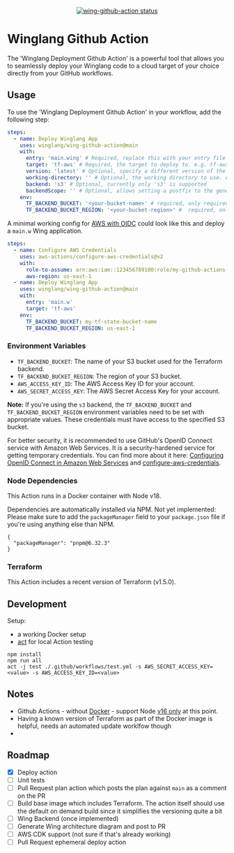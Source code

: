 <p align="center">
  <a href="https://github.com/winglang/wing-github-action/actions"><img alt="wing-github-action status" src="https://github.com/winglang/wing-github-action/workflows/build-test/badge.svg"></a>
</p>

# Winglang Github Action

The 'Winglang Deployment Github Action' is a powerful tool that allows you to seamlessly deploy your Winglang code to a cloud target of your choice directly from your GitHub workflows.

## Usage

To use the 'Winglang Deployment Github Action' in your workflow, add the following step:

```yaml
steps:
  - name: Deploy Winglang App
    uses: winglang/wing-github-action@main
    with:
      entry: 'main.wing' # Required, replace this with your entry file if different
      target: 'tf-aws' # Required, the target to deploy to. e.g. tf-aws, tf-gcp, tf-azure or awscdk.
      version: 'latest' # Optional, specify a different version of the Winglang CLI if required
      working-directory: '' # Optional, the working directory to use. e.g. ./examples/with-dependencies. Will set backend-scope to the relative path of the working directory.
      backend: 's3' # Optional, currently only 's3' is supported
      backendScope: '' # Optional, allows setting a postfix to the generated state file name. Useful if multiple wing apps are deployed from the same repo
    env:
      TF_BACKEND_BUCKET: '<your-bucket-name>' # required, only required if s3 backend is
      TF_BACKEND_BUCKET_REGION: '<your-bucket-region>' #  required, only required if s3 backend is
```

A minimal working config for [AWS with OIDC](https://github.com/aws-actions/configure-aws-credentials) could look like this and deploy a `main.w` Wing application.

```yaml
steps:
  - name: Configure AWS Credentials
    uses: aws-actions/configure-aws-credentials@v2
    with:
      role-to-assume: arn:aws:iam::123456789100:role/my-github-actions-role
      aws-region: us-east-1
  - name: Deploy Winglang App
    uses: winglang/wing-github-action@main
    with:
      entry: 'main.w'
      target: 'tf-aws'
    env:
      TF_BACKEND_BUCKET: my-tf-state-bucket-name
      TF_BACKEND_BUCKET_REGION: us-east-1
```

### Environment Variables

- `TF_BACKEND_BUCKET`: The name of your S3 bucket used for the Terraform backend.
- `TF_BACKEND_BUCKET_REGION`: The region of your S3 bucket.
- `AWS_ACCESS_KEY_ID`: The AWS Access Key ID for your account.
- `AWS_SECRET_ACCESS_KEY`: The AWS Secret Access Key for your account.

**Note:** If you're using the `s3` backend, the `TF_BACKEND_BUCKET` and `TF_BACKEND_BUCKET_REGION` environment variables need to be set with appropriate values. These credentials must have access to the specified S3 bucket.

For better security, it is recommended to use GitHub's OpenID Connect service with Amazon Web Services. It is a security-hardened service for getting temporary credentials. You can find more about it here: [Configuring OpenID Connect in Amazon Web Services](https://docs.github.com/en/actions/deployment/security-hardening-your-deployments/configuring-openid-connect-in-amazon-web-services) and [configure-aws-credentials](https://github.com/aws-actions/configure-aws-credentials).

### Node Dependencies

This Action runs in a Docker container with Node v18.

Dependencies are automatically installed via NPM. Not yet implemented: Please make sure to add the `packageManager` field to your `package.json` file if you're using anything else than NPM.

```
{
  "packageManager": "pnpm@6.32.3"
}
```

### Terraform

This Action includes a recent version of Terraform (v1.5.0).

## Development

Setup:

- a working Docker setup
- [act](https://github.com/nektos/act) for local Action testing

```
npm install
npm run all
act -j test ./.github/workflows/test.yml -s AWS_SECRET_ACCESS_KEY=<value> -s AWS_ACCESS_KEY_ID=<value>
```

## Notes

- Github Actions - without [Docker](https://docs.github.com/en/actions/creating-actions/dockerfile-support-for-github-actions) - support Node [v16 only](https://docs.github.com/en/actions/creating-actions/metadata-syntax-for-github-actions#runsusing-for-javascript-actions) at this point.
- Having a known version of Terraform as part of the Docker image is helpful, needs an automated update worklfow though
-

## Roadmap

- [x] Deploy action
- [ ] Unit tests
- [ ] Pull Request plan action which posts the plan against `main` as a comment on the PR
- [ ] Build base image which includes Terraform. The action itself should use the default on demand build since it simplifies the versioning quite a bit
- [ ] Wing Backend (once implemented)
- [ ] Generate Wing architecture diagram and post to PR
- [ ] AWS CDK support (not sure if that's already working)
- [ ] Pull Request ephemeral deploy action